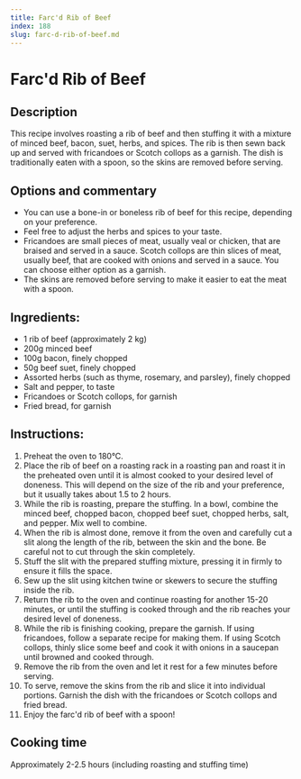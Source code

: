 ```yaml
---
title: Farc'd Rib of Beef
index: 188
slug: farc-d-rib-of-beef.md
---
```


# Farc'd Rib of Beef

## Description
This recipe involves roasting a rib of beef and then stuffing it with a mixture of minced beef, bacon, suet, herbs, and spices. The rib is then sewn back up and served with fricandoes or Scotch collops as a garnish. The dish is traditionally eaten with a spoon, so the skins are removed before serving.

## Options and commentary
- You can use a bone-in or boneless rib of beef for this recipe, depending on your preference.
- Feel free to adjust the herbs and spices to your taste.
- Fricandoes are small pieces of meat, usually veal or chicken, that are braised and served in a sauce. Scotch collops are thin slices of meat, usually beef, that are cooked with onions and served in a sauce. You can choose either option as a garnish.
- The skins are removed before serving to make it easier to eat the meat with a spoon.

## Ingredients:
- 1 rib of beef (approximately 2 kg)
- 200g minced beef
- 100g bacon, finely chopped
- 50g beef suet, finely chopped
- Assorted herbs (such as thyme, rosemary, and parsley), finely chopped
- Salt and pepper, to taste
- Fricandoes or Scotch collops, for garnish
- Fried bread, for garnish

## Instructions:
1. Preheat the oven to 180°C.
2. Place the rib of beef on a roasting rack in a roasting pan and roast it in the preheated oven until it is almost cooked to your desired level of doneness. This will depend on the size of the rib and your preference, but it usually takes about 1.5 to 2 hours.
3. While the rib is roasting, prepare the stuffing. In a bowl, combine the minced beef, chopped bacon, chopped beef suet, chopped herbs, salt, and pepper. Mix well to combine.
4. When the rib is almost done, remove it from the oven and carefully cut a slit along the length of the rib, between the skin and the bone. Be careful not to cut through the skin completely.
5. Stuff the slit with the prepared stuffing mixture, pressing it in firmly to ensure it fills the space.
6. Sew up the slit using kitchen twine or skewers to secure the stuffing inside the rib.
7. Return the rib to the oven and continue roasting for another 15-20 minutes, or until the stuffing is cooked through and the rib reaches your desired level of doneness.
8. While the rib is finishing cooking, prepare the garnish. If using fricandoes, follow a separate recipe for making them. If using Scotch collops, thinly slice some beef and cook it with onions in a saucepan until browned and cooked through.
9. Remove the rib from the oven and let it rest for a few minutes before serving.
10. To serve, remove the skins from the rib and slice it into individual portions. Garnish the dish with the fricandoes or Scotch collops and fried bread.
11. Enjoy the farc'd rib of beef with a spoon!

## Cooking time
Approximately 2-2.5 hours (including roasting and stuffing time)